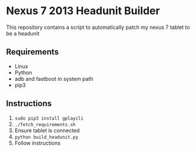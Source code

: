 # Nexus 7 2013 Headunit Builder

This repository contains a script to automatically patch my nexus 7 tablet to be a headunit

## Requirements

- Linux
- Python
- adb and fastboot in system path
- pip3

## Instructions

1. `sudo pip3 install gplaycli` 
2. `./fetch_requirements.sh`
3. Ensure tablet is connected
4. `python build_headunit.py`
5. Follow instructions
